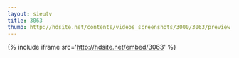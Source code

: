 ```yaml
---
layout: sieutv
title: 3063
thumb: http://hdsite.net/contents/videos_screenshots/3000/3063/preview_360p.mp4.jpg
---
```

{% include iframe src='http://hdsite.net/embed/3063' %}
 
